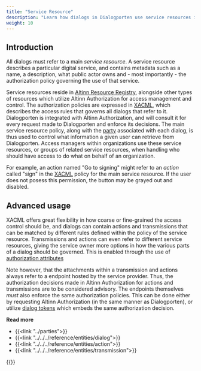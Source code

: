 ```yaml
---
title: "Service Resource"
description: "Learn how dialogs in Dialogporten use service resources in Altinn Resource Registry"
weight: 10
---
```


## Introduction

All dialogs must refer to a main _service resource_. A service resource describes a particular digital service, and contains metadata such as a name, a description, what public actor owns and - most importantly - the authorization policy governing the use of that service.

Service resources reside in [Altinn Resource Registry](../../../../authorization/what-do-you-get/resourceregistry/), alongside other types of resources which utilize Altinn Authorization for access management and control. The authorization policies are expressed in [XACML](../../../../authorization/reference/xacml/), which describes the access rules that governs all dialogs that refer to it. Dialogporten is integrated with Altinn Authorization, and will consult it for every request made to Dialogporten and enforce its decisions. The main service resource policy, along with the [party](../parties) associated with each dialog, is thus used to control what information a given user can retrieve from Dialogporten. Access managers within organizations use these service resources, or groups of related service resources, when handling who should have access to do what on behalf of an organization.

For example, an action named "Go to signing" might refer to an _action_ called "sign" in the [XACML](../../../../authorization/guides/xacml/) policy for the main service resource. If the user does not posess this permission, the button may be grayed out and disabled.

## Advanced usage

XACML offers great flexibility in how coarse or fine-grained the access control should be, and dialogs can contain actions and transmissions that can be matched by different rules defined within the policy of the service resource. Transmissions and actions can even refer to different service resources, giving the service owner more options in how the various parts of a dialog should be governed. This is enabled through the use of [authorization attributes](../attributes)

Note however, that the attachments within a transmission and actions always refer to a endpoint hosted by the service provider. Thus, the authorization decisions made in Altinn Authorization for actions and transmissions are to be considered advisory. The endpoints themselves _must_ also enforce the same authorization policies. This can be done either by requesting Altinn Authorization (in the same manner as Dialogporten), or utilize [dialog tokens](../dialog-tokens) which embeds the same authorization decision.

**Read more**

- {{<link "../parties">}}
- {{<link "../../../reference/entities/dialog">}}
- {{<link "../../../reference/entities/action">}}
- {{<link "../../../reference/entities/transmission">}}

{{<children />}}
